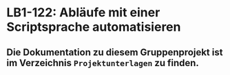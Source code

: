# LB1-122:  Abläufe mit einer Scriptsprache automatisieren
## Die Dokumentation zu diesem Gruppenprojekt ist im Verzeichnis `Projektunterlagen` zu finden.
